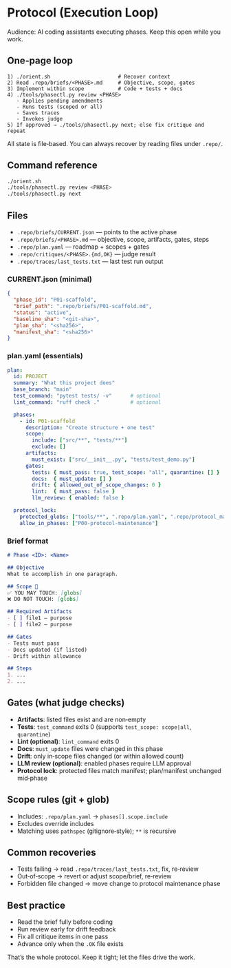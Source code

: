 # Protocol (Execution Loop)

Audience: AI coding assistants executing phases. Keep this open while you work.

## One‑page loop
```text
1) ./orient.sh                      # Recover context
2) Read .repo/briefs/<PHASE>.md     # Objective, scope, gates
3) Implement within scope           # Code + tests + docs
4) ./tools/phasectl.py review <PHASE>
   - Applies pending amendments
   - Runs tests (scoped or all)
   - Saves traces
   - Invokes judge
5) If approved → ./tools/phasectl.py next; else fix critique and repeat
```

All state is file‑based. You can always recover by reading files under `.repo/`.

## Command reference
```bash
./orient.sh
./tools/phasectl.py review <PHASE>
./tools/phasectl.py next
```

## Files
- `.repo/briefs/CURRENT.json` — points to the active phase
- `.repo/briefs/<PHASE>.md` — objective, scope, artifacts, gates, steps
- `.repo/plan.yaml` — roadmap + scopes + gates
- `.repo/critiques/<PHASE>.{md,OK}` — judge result
- `.repo/traces/last_tests.txt` — last test run output

### CURRENT.json (minimal)
```json
{
  "phase_id": "P01-scaffold",
  "brief_path": ".repo/briefs/P01-scaffold.md",
  "status": "active",
  "baseline_sha": "<git-sha>",
  "plan_sha": "<sha256>",
  "manifest_sha": "<sha256>"
}
```

### plan.yaml (essentials)
```yaml
plan:
  id: PROJECT
  summary: "What this project does"
  base_branch: "main"
  test_command: "pytest tests/ -v"      # optional
  lint_command: "ruff check ."          # optional

  phases:
    - id: P01-scaffold
      description: "Create structure + one test"
      scope:
        include: ["src/**", "tests/**"]
        exclude: []
      artifacts:
        must_exist: ["src/__init__.py", "tests/test_demo.py"]
      gates:
        tests: { must_pass: true, test_scope: "all", quarantine: [] }
        docs:  { must_update: [] }
        drift: { allowed_out_of_scope_changes: 0 }
        lint:  { must_pass: false }
        llm_review: { enabled: false }

  protocol_lock:
    protected_globs: ["tools/**", ".repo/plan.yaml", ".repo/protocol_manifest.json"]
    allow_in_phases: ["P00-protocol-maintenance"]
```

### Brief format
```markdown
# Phase <ID>: <Name>

## Objective
What to accomplish in one paragraph.

## Scope 🎯
✅ YOU MAY TOUCH: [globs]
❌ DO NOT TOUCH: [globs]

## Required Artifacts
- [ ] file1 — purpose
- [ ] file2 — purpose

## Gates
- Tests must pass
- Docs updated (if listed)
- Drift within allowance

## Steps
1. ...
2. ...
```

## Gates (what judge checks)
- **Artifacts**: listed files exist and are non‑empty
- **Tests**: `test_command` exits 0 (supports `test_scope: scope|all`, `quarantine`)
- **Lint (optional)**: `lint_command` exits 0
- **Docs**: `must_update` files were changed in this phase
- **Drift**: only in‑scope files changed (or within allowed count)
- **LLM review (optional)**: enabled phases require LLM approval
- **Protocol lock**: protected files match manifest; plan/manifest unchanged mid‑phase

## Scope rules (git + glob)
- Includes: `.repo/plan.yaml` → `phases[].scope.include`
- Excludes override includes
- Matching uses `pathspec` (gitignore‑style); `**` is recursive

## Common recoveries
- Tests failing → read `.repo/traces/last_tests.txt`, fix, re‑review
- Out‑of‑scope → revert or adjust scope/brief, re‑review
- Forbidden file changed → move change to protocol maintenance phase

## Best practice
- Read the brief fully before coding
- Run review early for drift feedback
- Fix all critique items in one pass
- Advance only when the `.OK` file exists

That’s the whole protocol. Keep it tight; let the files drive the work.

